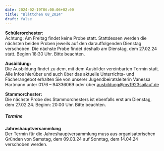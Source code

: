```yaml
---
date: 2024-02-19T06:00:06+02:00
title: "Blättchen 08_2024"
draft: false
---
```



**Schülerorchester:**  
Achtung: Am Freitag findet keine Probe statt. Stattdessen werden die nächsten beiden Proben jeweils auf den darauffolgenden Dienstag verschoben. Die nächste Probe findet deshalb am Dienstag, dem 27.02.24 statt. Beginn 18:30 Uhr. Bitte beachten.


**Ausbildung:**  
Die Ausbildung findet zu dem, mit dem Ausbilder vereinbarten Termin statt.
Alle Infos hierüber und auch über das aktuelle Unterrichts- und Fächerangebot erhalten Sie von unserer Jugendbeiratsleiterin Vanessa Hartmann unter 0176 – 94336069 oder 
über ausbildung@mv1923sailauf.de


**Stammorchester:**  
Die nächste Probe des Stammorchesters ist ebenfalls erst am Dienstag, dem 27.02.24. Beginn: 20:00 Uhr. Bitte beachten.


##### Termine  


**Jahreshauptversammlung**  
Der Termin für die Jahreshauptversammlung muss aus organisatorischen Gründen von Samstag, dem 09.03.24 auf Sonntag, dem 14.04.24 verschoben werden. 
